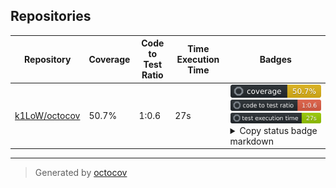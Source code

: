 ## Repositories

| Repository | Coverage | Code to Test Ratio | Time Execution Time | Badges |
| --- | --- | --- | --- | --- |
| [k1LoW/octocov](https://github.com/k1LoW/octocov) | 50.7% | 1:0.6 | 27s | ![k1LoW/octocov](https://raw.githubusercontent.com/k1LoW/octocovs-template/main/badges/k1LoW/octocov/coverage.svg) ![k1LoW/octocov](https://raw.githubusercontent.com/k1LoW/octocovs-template/main/badges/k1LoW/octocov/ratio.svg) ![k1LoW/octocov](https://raw.githubusercontent.com/k1LoW/octocovs-template/main/badges/k1LoW/octocov/time.svg) <details><summary>Copy status badge markdown</summary>```![Coverage](https://raw.githubusercontent.com/k1LoW/octocovs-template/main/badges/k1LoW/octocov/coverage.svg)```<br>```![Code to Test Ratio](https://raw.githubusercontent.com/k1LoW/octocovs-template/main/badges/k1LoW/octocov/ratio.svg)```<br>```![Test Execution Time](https://raw.githubusercontent.com/k1LoW/octocovs-template/main/badges/k1LoW/octocov/time.svg)```</details> |

---

> Generated by [octocov](https://github.com/k1LoW/octocov)
